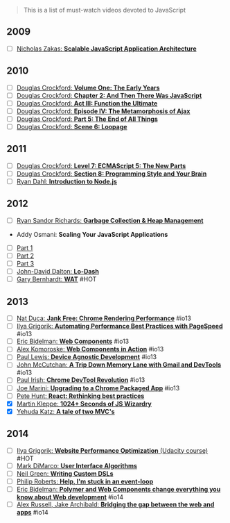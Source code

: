 > This is a list of must-watch videos devoted to JavaScript

## 2009
- [ ] [Nicholas Zakas: **Scalable JavaScript Application Architecture**](https://www.youtube.com/watch?v=vXjVFPosQHw)

## 2010
- [ ] [Douglas Crockford: **Volume One: The Early Years**](https://www.youtube.com/watch?v=JxAXlJEmNMg)
- [ ] [Douglas Crockford: **Chapter 2: And Then There Was JavaScript**](https://www.youtube.com/watch?v=RO1Wnu-xKoY)
- [ ] [Douglas Crockford: **Act III: Function the Ultimate**](https://www.youtube.com/watch?v=ya4UHuXNygM)
- [ ] [Douglas Crockford: **Episode IV: The Metamorphosis of Ajax**](https://www.youtube.com/watch?v=Fv9qT9joc0M)
- [ ] [Douglas Crockford: **Part 5: The End of All Things**](https://www.youtube.com/watch?v=47Ceot8yqeI)
- [ ] [Douglas Crockford: **Scene 6: Loopage**](https://www.youtube.com/watch?v=QgwSUtYSUqA)

## 2011
- [ ] [Douglas Crockford: **Level 7: ECMAScript 5: The New Parts**](https://www.youtube.com/watch?v=UTEqr0IlFKY)
- [ ] [Douglas Crockford: **Section 8: Programming Style and Your Brain**](https://www.youtube.com/watch?v=taaEzHI9xyY)
- [ ] [Ryan Dahl: **Introduction to Node.js**](https://www.youtube.com/watch?v=jo_B4LTHi3I)

## 2012
- [ ] [Ryan Sandor Richards: **Garbage Collection & Heap Management**](http://vimeo.com/45140516)
- Addy Osmani: **Scaling Your JavaScript Applications** 
- [ ] [Part 1](http://vimeo.com/35924671)
- [ ] [Part 2](http://vimeo.com/35924733) 
- [ ] [Part 3](http://vimeo.com/35990666)
- [ ] [John-David Dalton: **Lo-Dash**](https://www.youtube.com/watch?v=dpPy4f_SeEk)
- [ ] [Gary Bernhardt: **WAT**](https://www.destroyallsoftware.com/talks/wat) #HOT

## 2013
- [ ] [Nat Duca: **Jank Free: Chrome Rendering Performance**](https://www.youtube.com/watch?v=n8ep4leoN9A&feature=youtu.be) #io13
- [ ] [Ilya Grigorik: **Automating Performance Best Practices with PageSpeed**](https://www.youtube.com/watch?v=uR5urTx8S4E&feature=youtu.be) #io13
- [ ] [Eric Bidelman: **Web Components**](https://www.youtube.com/watch?v=fqULJBBEVQE&feature=youtu.be) #io13
- [ ] [Alex Komoroske: **Web Components in Action**](https://www.youtube.com/watch?v=0g0oOOT86NY&feature=youtu.be) #io13
- [ ] [Paul Lewis: **Device Agnostic Development**](https://www.youtube.com/watch?v=055ekKZk7mc&feature=youtu.be) #io13
- [ ] [John McCutchan: **A Trip Down Memory Lane with Gmail and DevTools**](https://www.youtube.com/watch?v=x9Jlu_h_Lyw&feature=youtu.be) #io13
- [ ] [Paul Irish: **Chrome DevTool Revolution**](https://www.youtube.com/watch?v=x6qe_kVaBpg&feature=youtu.be) #io13
- [ ] [Joe Marini: **Upgrading to a Chrome Packaged App**](https://www.youtube.com/watch?v=e0W2szZ2qhg&feature=youtu.be) #io13
- [ ] [Pete Hunt: **React: Rethinking best practices**](https://www.youtube.com/watch?v=x7cQ3mrcKaY)
- [x] [Martin Kleppe: **1024+ Seconds of JS Wizardry**](https://www.youtube.com/watch?v=RTxtiLp1C8Y)
- [x] [Yehuda Katz: **A tale of two MVC's**](https://www.youtube.com/watch?v=s1dhXamEAKQ)

## 2014
- [ ] [Ilya Grigorik: **Website Performance Optimization** (Udacity course)](https://www.udacity.com/course/ud884) #HOT
- [ ] [Mark DiMarco: **User Interface Algorithms**](https://www.youtube.com/watch?v=90NsjKvz9Ns&index=2&list=PL37ZVnwpeshFXOP2lqCUykYPXYNsK_fgN)
- [ ] [Neil Green: **Writing Custom DSLs**](https://www.youtube.com/watch?v=lm4jEcnWeKI&index=11&list=PL37ZVnwpeshFXOP2lqCUykYPXYNsK_fgN)
- [ ] [Philip Roberts: **Help, I'm stuck in an event-loop**](http://vimeo.com/96425312)
- [ ] [Eric Bidelman: **Polymer and Web Components change everything you know about Web development**](https://www.youtube.com/watch?v=8OJ7ih8EE7s) #io14 
- [ ] [Alex Russell, Jake Archibald: **Bridging the gap between the web and apps**](https://www.youtube.com/watch?v=_yy0CDLnhMA) #io14
